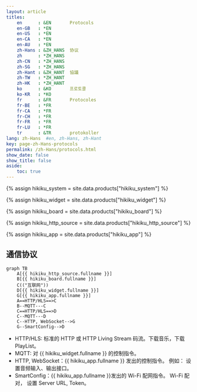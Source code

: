 ```yaml
---
layout: article
titles:
    en      : &EN       Protocols
    en-GB   : *EN
    en-US   : *EN
    en-CA   : *EN
    en-AU   : *EN
    zh-Hans : &ZH_HANS  协议
    zh      : *ZH_HANS
    zh-CN   : *ZH_HANS
    zh-SG   : *ZH_HANS
    zh-Hant : &ZH_HANT  協議
    zh-TW   : *ZH_HANT
    zh-HK   : *ZH_HANT
    ko      : &KO       프로토콜
    ko-KR   : *KO
    fr      : &FR       Protocoles
    fr-BE   : *FR
    fr-CA   : *FR
    fr-CH   : *FR
    fr-FR   : *FR
    fr-LU   : *FR
    tr      : &TR       protokoller
lang: zh-Hans  #en, zh-Hans, zh-Hant
key: page-zh-Hans-protocols
permalink: /zh-Hans/protocols.html
show_date: false
show_title: false
aside:
    toc: true
---
```


{% assign hikiku_system    = site.data.products["hikiku_system"] %}

{% assign hikiku_widget    = site.data.products["hikiku_widget"] %}

{% assign hikiku_board     = site.data.products["hikiku_board"] %}

{% assign hikiku_http_source   = site.data.products["hikiku_http_source"] %}

{% assign hikiku_app       = site.data.products["hikiku_app"] %}

## 通信协议

```mermaid
graph TB
    A[{{ hikiku_http_source.fullname }}]
    B[{{ hikiku_board.fullname }}]
    C(("互联网"))
    D[{{ hikiku_widget.fullname }}]
    G[{{ hikiku_app.fullname }}]
    A==HTTP/HLS==>C
    B--MQTT---C
    C==HTTP/HLS==>D
    C--MQTT---D
    C--HTTP, WebSocket-->G
    G--SmartConfig-->D
```

- HTTP/HLS: 标准的 HTTP 或 HTTP Living Stream 码流。下载音乐，下载 PlayList。
- MQTT: 对 {{ hikiku_widget.fullname }} 的控制指令。
- HTTP, WebSocket：{{ hikiku_app.fullname }} 发出的控制指令。 例如： 设置音频输入、输出接口。
- SmartConfig：{{ hikiku_app.fullname }}发出的 Wi-Fi 配网指令。 Wi-Fi 配对， 设置 Server URL, Token。